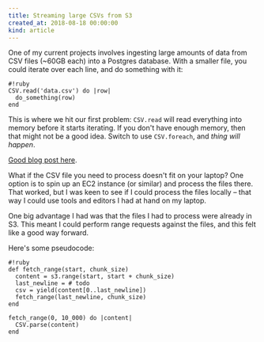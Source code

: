 ```yaml
---
title: Streaming large CSVs from S3
created_at: 2018-08-18 00:00:00
kind: article
---
```


One of my current projects involves ingesting large amounts of data from CSV files (~60GB each) into a Postgres database. With a smaller file, you could iterate over each line, and do something with it:

<pre class="code ba pv2 ph3 f6 f5-ns b--black-20 black-60"><code>#!ruby
CSV.read('data.csv') do |row|
  do_something(row)
end
</code></pre>

This is where we hit our first problem: `CSV.read` will read everything into memory before it starts iterating. If you don't have enough memory, then that might not be a good idea. Switch to use `CSV.foreach`, and _thing will happen_.

<!-- TODO: Benchmarking -->

[Good blog post here][goodblog].

What if the CSV file you need to process doesn't fit on your laptop? One option is to spin up an EC2 instance (or similar) and process the files there. That worked, but I was keen to see if I could process the files locally – that way I could use tools and editors I had at hand on my laptop.

One big advantage I had was that the files I had to process were already in S3. This meant I could perform range requests against the files, and this felt like a good way forward.

Here's some pseudocode:

<pre class="code ba pv2 ph3 f6 f5-ns b--black-20 black-60"><code>#!ruby
def fetch_range(start, chunk_size)
  content = s3.range(start, start + chunk_size)
  last_newline = # todo
  csv = yield(content[0..last_newline])
  fetch_range(last_newline, chunk_size)
end

fetch_range(0, 10_000) do |content|
  CSV.parse(content)
end
</code></pre>

[goodblog]: https://dalibornasevic.com/posts/68-processing-large-csv-files-with-ruby
